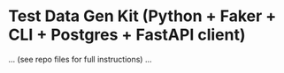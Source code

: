 # Test Data Gen Kit (Python + Faker + CLI + Postgres + FastAPI client)
... (see repo files for full instructions) ...
